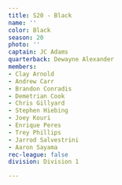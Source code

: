 ```yaml
---
title: S20 - Black
name: ''
color: Black
season: 20
photo: ''
captain: JC Adams
quarterback: Dewayne Alexander
members:
- Clay Arnold
- Andrew Carr
- Brandon Conradis
- Demetrian Cook
- Chris Gillyard
- Stephen Hiebing
- Joey Kouri
- Enrique Peres
- Trey Phillips
- Jarrod Salvestrini
- Aaron Sayama
rec-league: false
division: Division 1

---
```

